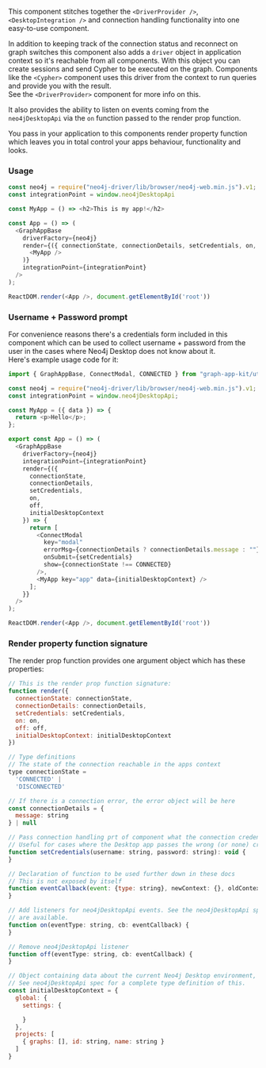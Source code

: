 This component stitches together the `<DriverProvider />`, `<DesktopIntegration
/>` and connection handling functionality into one easy-to-use component.

In addition to keeping track of the connection status and reconnect on graph
switches this component also adds a `driver` object in application context so
it's reachable from all components. With this object you can create sessions and
send Cypher to be executed on the graph. Components like the `<Cypher>`
component uses this driver from the context to run queries and provide you with
the result.\
See the `<DriverProvider>` component for more info on this.

It also provides the ability to listen on events coming from the
`neo4jDesktopApi` via the `on` function passed to the render prop function.

You pass in your application to this components render property function which
leaves you in total control your apps behaviour, functionality and looks.

### Usage

```javascript static
const neo4j = require("neo4j-driver/lib/browser/neo4j-web.min.js").v1;
const integrationPoint = window.neo4jDesktopApi

const MyApp = () => <h2>This is my app!</h2>

const App = () => (
  <GraphAppBase
    driverFactory={neo4j}
    render={({ connectionState, connectionDetails, setCredentials, on, off, initialDesktopContext }) => (
      <MyApp />
    )}
    integrationPoint={integrationPoint}
  />
);

ReactDOM.render(<App />, document.getElementById('root'))
```

### Username + Password prompt

For convenience reasons there's a credentials form included in this component
which can be used to collect username + password from the user in the cases
where Neo4j Desktop does not know about it.\
Here's example usage code for it:

```javascript static
import { GraphAppBase, ConnectModal, CONNECTED } from "graph-app-kit/utils/GraphAppBase"

const neo4j = require("neo4j-driver/lib/browser/neo4j-web.min.js").v1;
const integrationPoint = window.neo4jDesktopApi;

const MyApp = ({ data }) => {
  return <p>Hello</p>;
};

export const App = () => (
  <GraphAppBase
    driverFactory={neo4j}
    integrationPoint={integrationPoint}
    render={({
      connectionState,
      connectionDetails,
      setCredentials,
      on,
      off,
      initialDesktopContext
    }) => {
      return [
        <ConnectModal
          key="modal"
          errorMsg={connectionDetails ? connectionDetails.message : ""}
          onSubmit={setCredentials}
          show={connectionState !== CONNECTED}
        />,
        <MyApp key="app" data={initialDesktopContext} />
      ];
    }}
  />
);

ReactDOM.render(<App />, document.getElementById('root'))
```

### Render property function signature

The render prop function provides one argument object which has these
properties:

```javascript static
// This is the render prop function signature:
function render({
  connectionState: connectionState,
  connectionDetails: connectionDetails,
  setCredentials: setCredentials,
  on: on,
  off: off,
  initialDesktopContext: initialDesktopContext
})

// Type definitions
// The state of the connection reachable in the apps context
type connectionState =
  'CONNECTED' |
  'DISCONNECTED'

// If there is a connection error, the error object will be here
const connectionDetails = {
  message: string
} | null

// Pass connection handling prt of component what the connection credentials are.
// Useful for cases where the Desktop app passes the wrong (or none) credentials the graph apps.
function setCredentials(username: string, password: string): void {
}

// Declaration of function to be used further down in these docs
// This is not exposed by itself
function eventCallback(event: {type: string}, newContext: {}, oldContext): void {
}

// Add listeners for neo4jDesktopApi events. See the neo4jDesktopApi spec for events that
// are available.
function on(eventType: string, cb: eventCallback) {
}

// Remove neo4jDesktopApi listener
function off(eventType: string, cb: eventCallback) {
}

// Object containing data about the current Neo4j Desktop environment, including all projects etc.
// See neo4jDesktopApi spec for a complete type definition of this.
const initialDesktopContext = {
  global: {
    settings: {

    }
  },
  projects: [
    { graphs: [], id: string, name: string }
  ]
}
```
